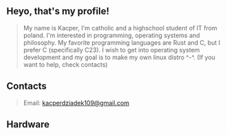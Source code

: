 ## Heyo, that's my profile!

> My name is Kacper,
> I'm catholic and a highschool student of IT from poland. I'm interested in programming, operating systems and philosophy. My favorite programming languages are Rust and C, but I prefer C (specifically C23).
> I wish to get into operating system development and my goal is to make my own linux distro ^-^. (If you want to help, check contacts)

## Contacts
> Email: <kacperdziadek109@gmail.com>

## Hardware
```
